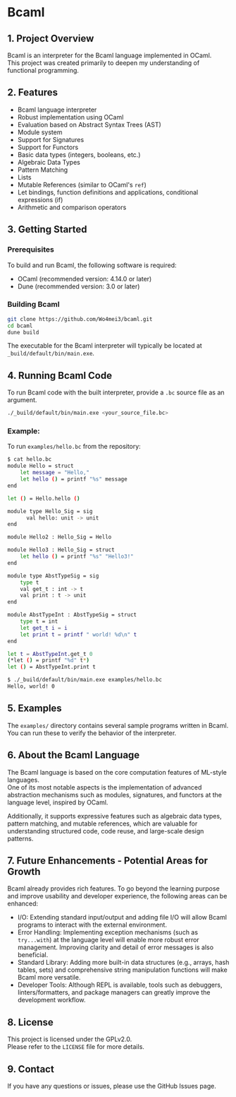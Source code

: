 # Bcaml

## 1. Project Overview

Bcaml is an interpreter for the Bcaml language implemented in OCaml.  
This project was created primarily to deepen my understanding of functional programming.


## 2. Features

- Bcaml language interpreter  
- Robust implementation using OCaml  
- Evaluation based on Abstract Syntax Trees (AST)  
- Module system  
- Support for Signatures  
- Support for Functors  
- Basic data types (integers, booleans, etc.)  
- Algebraic Data Types  
- Pattern Matching  
- Lists  
- Mutable References (similar to OCaml's `ref`)  
- Let bindings, function definitions and applications, conditional expressions (if)  
- Arithmetic and comparison operators  


## 3. Getting Started

### Prerequisites

To build and run Bcaml, the following software is required:

- OCaml (recommended version: 4.14.0 or later)  
- Dune (recommended version: 3.0 or later)

### Building Bcaml

```sh
git clone https://github.com/Wo4mei3/bcaml.git
cd bcaml
dune build
```

The executable for the Bcaml interpreter will typically be located at `_build/default/bin/main.exe`.


## 4. Running Bcaml Code

To run Bcaml code with the built interpreter, provide a `.bc` source file as an argument.

```sh
./_build/default/bin/main.exe <your_source_file.bc>
```

### Example:

To run `examples/hello.bc` from the repository:

```sh
$ cat hello.bc
module Hello = struct
    let message = "Hello,"
    let hello () = printf "%s" message
end

let () = Hello.hello ()

module type Hello_Sig = sig
      val hello: unit -> unit
end

module Hello2 : Hello_Sig = Hello

module Hello3 : Hello_Sig = struct
    let hello () = printf "%s" "Hello3!"
end

module type AbstTypeSig = sig
    type t
    val get_t : int -> t
    val print : t -> unit
end

module AbstTypeInt : AbstTypeSig = struct
    type t = int
    let get_t i = i
    let print t = printf " world! %d\n" t
end

let t = AbstTypeInt.get_t 0
(*let () = printf "%d" t*)
let () = AbstTypeInt.print t

$ ./_build/default/bin/main.exe examples/hello.bc
Hello, world! 0
```


## 5. Examples

The `examples/` directory contains several sample programs written in Bcaml.  
You can run these to verify the behavior of the interpreter.


## 6. About the Bcaml Language

The Bcaml language is based on the core computation features of ML-style languages.  
One of its most notable aspects is the implementation of advanced abstraction mechanisms such as modules, signatures, and functors at the language level, inspired by OCaml.

Additionally, it supports expressive features such as algebraic data types, pattern matching, and mutable references, which are valuable for understanding structured code, code reuse, and large-scale design patterns.


## 7. Future Enhancements - Potential Areas for Growth

Bcaml already provides rich features. To go beyond the learning purpose and improve usability and developer experience, the following areas can be enhanced:

- I/O: Extending standard input/output and adding file I/O will allow Bcaml programs to interact with the external environment.  
- Error Handling: Implementing exception mechanisms (such as `try...with`) at the language level will enable more robust error management. Improving clarity and detail of error messages is also beneficial.  
- Standard Library: Adding more built-in data structures (e.g., arrays, hash tables, sets) and comprehensive string manipulation functions will make Bcaml more versatile.  
- Developer Tools: Although REPL is available, tools such as debuggers, linters/formatters, and package managers can greatly improve the development workflow.


## 8. License

This project is licensed under the GPLv2.0.  
Please refer to the `LICENSE` file for more details.


## 9. Contact

If you have any questions or issues, please use the GitHub Issues page.